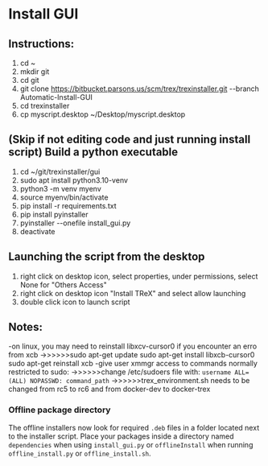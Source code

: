 # Install GUI

## Instructions:
1. cd ~
2. mkdir git
3. cd git
4. git clone https://bitbucket.parsons.us/scm/trex/trexinstaller.git --branch Automatic-Install-GUI 
5. cd trexinstaller
6. cp myscript.desktop ~/Desktop/myscript.desktop
## (Skip if not editing code and just running install script) Build a python executable
1. cd ~/git/trexinstaller/gui
2. sudo apt install python3.10-venv
3. python3 -m venv myenv 
4. source myenv/bin/activate 
5. pip install -r requirements.txt 
6. pip install pyinstaller 
7. pyinstaller --onefile install_gui.py 
8. deactivate
## Launching the script from the desktop
1. right click on desktop icon, select properties, under permissions, select None for "Others Access"
2. right click on desktop icon "Install TReX" and select allow launching
3. double click icon to launch script

## Notes:
-on linux, you may need to reinstall libxcv-cursor0 if you encounter an erro from xcb
->>>>>>sudo apt-get update
        sudo apt-get install libxcb-cursor0
        sudo apt-get reinstall xcb
-give user xmmgr access to commands normally restricted to sudo:
->>>>>>change /etc/sudoers file with: `username ALL=(ALL) NOPASSWD: command_path`
->>>>>>trex_environment.sh needs to be changed from rc5 to rc6 and from docker-dev to docker-trex

### Offline package directory
The offline installers now look for required `.deb` files in a folder located
next to the installer script. Place your packages inside a directory named
`dependencies` when using `install_gui.py` or `offlineInstall` when running
`offline_install.py` or `offline_install.sh`.
